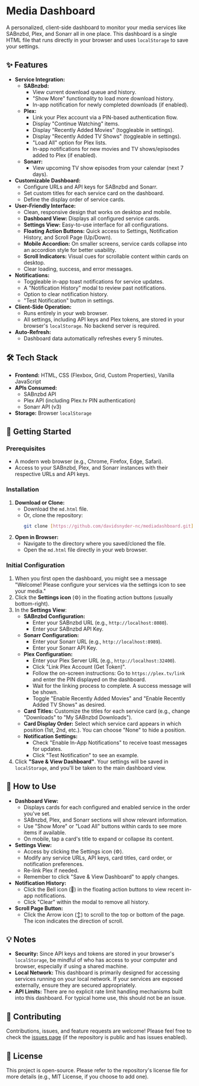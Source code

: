 # Media Dashboard

A personalized, client-side dashboard to monitor your media services like SABnzbd, Plex, and Sonarr all in one place. This dashboard is a single HTML file that runs directly in your browser and uses `localStorage` to save your settings.

## ✨ Features

* **Service Integration:**
    * **SABnzbd:**
        * View current download queue and history.
        * "Show More" functionality to load more download history.
        * In-app notification for newly completed downloads (if enabled).
    * **Plex:**
        * Link your Plex account via a PIN-based authentication flow.
        * Display "Continue Watching" items.
        * Display "Recently Added Movies" (toggleable in settings).
        * Display "Recently Added TV Shows" (toggleable in settings).
        * "Load All" option for Plex lists.
        * In-app notifications for new movies and TV shows/episodes added to Plex (if enabled).
    * **Sonarr:**
        * View upcoming TV show episodes from your calendar (next 7 days).
* **Customizable Dashboard:**
    * Configure URLs and API keys for SABnzbd and Sonarr.
    * Set custom titles for each service card on the dashboard.
    * Define the display order of service cards.
* **User-Friendly Interface:**
    * Clean, responsive design that works on desktop and mobile.
    * **Dashboard View:** Displays all configured service cards.
    * **Settings View:** Easy-to-use interface for all configurations.
    * **Floating Action Buttons:** Quick access to Settings, Notification History, and Scroll Page (Up/Down).
    * **Mobile Accordion:** On smaller screens, service cards collapse into an accordion style for better usability.
    * **Scroll Indicators:** Visual cues for scrollable content within cards on desktop.
    * Clear loading, success, and error messages.
* **Notifications:**
    * Toggleable in-app toast notifications for service updates.
    * A "Notification History" modal to review past notifications.
    * Option to clear notification history.
    * "Test Notification" button in settings.
* **Client-Side Operation:**
    * Runs entirely in your web browser.
    * All settings, including API keys and Plex tokens, are stored in your browser's `localStorage`. No backend server is required.
* **Auto-Refresh:**
    * Dashboard data automatically refreshes every 5 minutes.

## 🛠️ Tech Stack

* **Frontend:** HTML, CSS (Flexbox, Grid, Custom Properties), Vanilla JavaScript
* **APIs Consumed:**
    * SABnzbd API
    * Plex API (including Plex.tv PIN authentication)
    * Sonarr API (v3)
* **Storage:** Browser `localStorage`

## 🚀 Getting Started

### Prerequisites

* A modern web browser (e.g., Chrome, Firefox, Edge, Safari).
* Access to your SABnzbd, Plex, and Sonarr instances with their respective URLs and API keys.

### Installation

1.  **Download or Clone:**
    * Download the `md.html` file.
    * Or, clone the repository:
        ```bash
        git clone [https://github.com/davidsnyder-nc/mediadashboard.git](https://github.com/davidsnyder-nc/mediadashboard.git)
        ```
2.  **Open in Browser:**
    * Navigate to the directory where you saved/cloned the file.
    * Open the `md.html` file directly in your web browser.

### Initial Configuration

1.  When you first open the dashboard, you might see a message "Welcome! Please configure your services via the settings icon to see your media."
2.  Click the **Settings icon** (⚙️) in the floating action buttons (usually bottom-right).
3.  In the **Settings View**:
    * **SABnzbd Configuration:**
        * Enter your SABnzbd URL (e.g., `http://localhost:8080`).
        * Enter your SABnzbd API Key.
    * **Sonarr Configuration:**
        * Enter your Sonarr URL (e.g., `http://localhost:8989`).
        * Enter your Sonarr API Key.
    * **Plex Configuration:**
        * Enter your Plex Server URL (e.g., `http://localhost:32400`).
        * Click "Link Plex Account (Get Token)".
        * Follow the on-screen instructions: Go to `https://plex.tv/link` and enter the PIN displayed on the dashboard.
        * Wait for the linking process to complete. A success message will be shown.
        * Toggle "Enable Recently Added Movies" and "Enable Recently Added TV Shows" as desired.
    * **Card Titles:** Customize the titles for each service card (e.g., change "Downloads" to "My SABnzbd Downloads").
    * **Card Display Order:** Select which service card appears in which position (1st, 2nd, etc.). You can choose "None" to hide a position.
    * **Notification Settings:**
        * Check "Enable In-App Notifications" to receive toast messages for updates.
        * Click "Test Notification" to see an example.
4.  Click **"Save & View Dashboard"**. Your settings will be saved in `localStorage`, and you'll be taken to the main dashboard view.

## 📖 How to Use

* **Dashboard View:**
    * Displays cards for each configured and enabled service in the order you've set.
    * SABnzbd, Plex, and Sonarr sections will show relevant information.
    * Use "Show More" or "Load All" buttons within cards to see more items if available.
    * On mobile, tap a card's title to expand or collapse its content.
* **Settings View:**
    * Access by clicking the Settings icon (⚙️).
    * Modify any service URLs, API keys, card titles, card order, or notification preferences.
    * Re-link Plex if needed.
    * Remember to click "Save & View Dashboard" to apply changes.
* **Notification History:**
    * Click the Bell icon (🔔) in the floating action buttons to view recent in-app notifications.
    * Click "Clear" within the modal to remove all history.
* **Scroll Page Button:**
    * Click the Arrow icon (↕️) to scroll to the top or bottom of the page. The icon indicates the direction of scroll.

## 💡 Notes

* **Security:** Since API keys and tokens are stored in your browser's `localStorage`, be mindful of who has access to your computer and browser, especially if using a shared machine.
* **Local Network:** This dashboard is primarily designed for accessing services running on your local network. If your services are exposed externally, ensure they are secured appropriately.
* **API Limits:** There are no explicit rate limit handling mechanisms built into this dashboard. For typical home use, this should not be an issue.

## 🤝 Contributing

Contributions, issues, and feature requests are welcome! Please feel free to check the [issues page](https://github.com/davidsnyder-nc/mediadashboard/issues) (if the repository is public and has issues enabled).

## 📝 License

This project is open-source. Please refer to the repository's license file for more details (e.g., MIT License, if you choose to add one).
